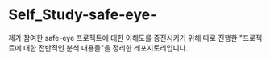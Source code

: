 # Self_Study-safe-eye-

제가 참여한 safe-eye 프로젝트에 대한 이해도를 증진시키기 위해 따로 진행한 "프로젝트에 대한 전반적인 분석 내용들"을 정리한 레포지토리입니다.
